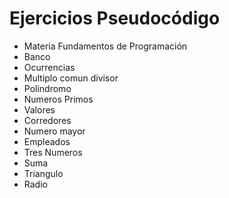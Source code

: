 # Ejercicios Pseudocódigo

* Materia Fundamentos de Programación
* Banco
* Ocurrencias
* Multiplo comun divisor
* Polindromo
* Numeros Primos
* Valores
* Corredores
* Numero mayor
* Empleados
* Tres Numeros
* Suma
* Triangulo
* Radio
